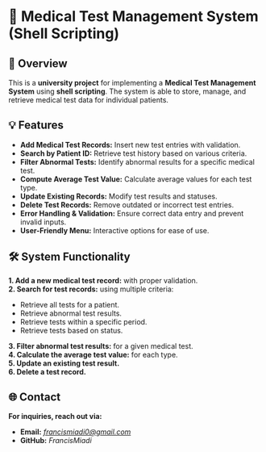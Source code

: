 # 🏥 Medical Test Management System (Shell Scripting)  

## 📌 Overview  
This is a **university project** for implementing a **Medical Test Management System** using **shell scripting**. The system is able to store, manage, and retrieve medical test data for individual patients.  

## 💡 Features  
- **Add Medical Test Records:** Insert new test entries with validation.  
- **Search by Patient ID:** Retrieve test history based on various criteria.  
- **Filter Abnormal Tests:** Identify abnormal results for a specific medical test.  
- **Compute Average Test Value:** Calculate average values for each test type.  
- **Update Existing Records:** Modify test results and statuses.  
- **Delete Test Records:** Remove outdated or incorrect test entries.  
- **Error Handling & Validation:** Ensure correct data entry and prevent invalid inputs.
- **User-Friendly Menu:** Interactive options for ease of use.

## 🛠️ System Functionality  
**1. Add a new medical test record:** with proper validation.  
**2. Search for test records:** using multiple criteria:
   - Retrieve all tests for a patient.  
   - Retrieve abnormal test results.  
   - Retrieve tests within a specific period.  
   - Retrieve tests based on status.

**3. Filter abnormal test results:** for a given medical test.  
**4. Calculate the average test value:** for each type.  
**5. Update an existing test result.**  
**6. Delete a test record.**

## 🌐 Contact  
**For inquiries, reach out via:**  
- **Email:** *francismiadi0@gmail.com*  
- **GitHub:** *FrancisMiadi*  
